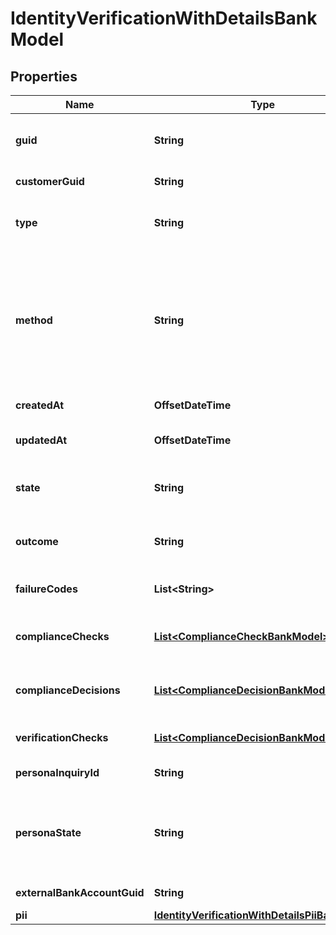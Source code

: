 

# IdentityVerificationWithDetailsBankModel


## Properties

| Name | Type | Description | Notes |
|------------ | ------------- | ------------- | -------------|
|**guid** | **String** | Auto-generated unique identifier for the identity verification. |  [optional] |
|**customerGuid** | **String** | The identity verification&#39;s identifier. |  [optional] |
|**type** | **String** | The identity verification type; one of kyc or bank_account. |  [optional] |
|**method** | **String** | The identity verification method; one of business_registration, id_and_selfie, tax_id_and_selfie, attested, attested_ownership, plaid_identity_match, or document_submission. |  [optional] |
|**createdAt** | **OffsetDateTime** | ISO8601 datetime the record was created at. |  [optional] |
|**updatedAt** | **OffsetDateTime** | ISO8601 datetime the record was last updated at. |  [optional] |
|**state** | **String** | The identity verification state; one of storing, waiting, expired, or completed. |  [optional] |
|**outcome** | **String** | The identity verification outcome; one of passed or failed. |  [optional] |
|**failureCodes** | **List&lt;String&gt;** | The reason codes explaining the outcome. |  [optional] |
|**complianceChecks** | [**List&lt;ComplianceCheckBankModel&gt;**](ComplianceCheckBankModel.md) | The compliance checks associated with the identity verification. |  [optional] |
|**complianceDecisions** | [**List&lt;ComplianceDecisionBankModel&gt;**](ComplianceDecisionBankModel.md) | The compliance decisions associated with the identity verification. |  [optional] |
|**verificationChecks** | [**List&lt;ComplianceDecisionBankModel&gt;**](ComplianceDecisionBankModel.md) | Deprecated; use compliance_decisions instead. |  [optional] |
|**personaInquiryId** | **String** | The Persona identifier of the backing inquiry. |  [optional] |
|**personaState** | **String** | The Persona state of the backing inquiry; one of waiting, pending, reviewing, processing, expired, completed, or unknown. |  [optional] |
|**externalBankAccountGuid** | **String** | The external bank account&#39;s identifier. |  [optional] |
|**pii** | [**IdentityVerificationWithDetailsPiiBankModel**](IdentityVerificationWithDetailsPiiBankModel.md) |  |  [optional] |



